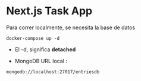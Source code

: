 # Next.js Task App 
Para correr localmente, se necesita la base de datos
```
docker-compose up -d 
```

* El -d, significa __detached__

* MongoDB URL local : 
```
mongodb://localhost:27017/entriesdb
```